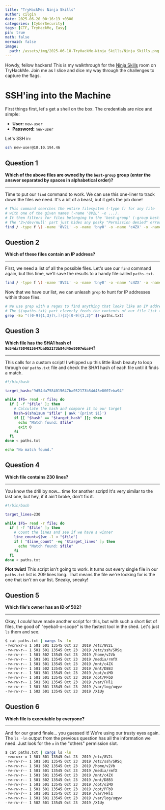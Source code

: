```yaml
---
title: "TryHackMe: Ninja Skills"
author: cilgin
date: 2025-06-20 00:16:13 +0300
categories: [CyberSecurity]
tags: [CTF, TryHackMe, Easy]
pin: true
math: false
mermaid: false
image:
  path: /assets/img/2025-06-18-TryHackMe-Ninja_Skills/Ninja_Skills.png
---
```


Howdy, fellow hackers! This is my walkthrough for the [Ninja Skills](https://tryhackme.com/room/ninjaskills) room on TryHackMe. Join me as I slice and dice my way through the challenges to capture the flags.

# SSH'ing into the Machine

First things first, let's get a shell on the box. The credentials are nice and simple:

- **User:** `new-user`
- **Password:** `new-user`

Let's SSH in:

```bash
ssh new-user@10.10.194.46
```

## Question 1

**Which of the above files are owned by the `best-group` group (enter the answer separated by spaces in alphabetical order)?**

---

Time to put our `find` command to work. We can use this one-liner to track down the files we need. It's a bit of a beast, but it gets the job done!

```bash
# This command searches the entire filesystem (-type f) for any file
# with one of the given names (-name '8V2L' -o ...).
# It then filters for files belonging to the 'best-group' (-group best-group).
# The '2>/dev/null' part just hides any pesky "Permission denied" errors.
find / -type f \( -name '8V2L' -o -name 'bny0' -o -name 'c4ZX' -o -name 'D8B3' -o -name 'FHl1' -o -name 'oiMO' -o -name 'PFbD' -o -name 'rmfX' -o -name 'SRSq' -o -name 'uqyw' -o -name 'v2Vb' -o -name 'X1Uy' \) -group best-group 2>/dev/null
```

## Question 2

**Which of these files contain an IP address?**

---

First, we need a list of all the possible files. Let's use our `find` command again, but this time, we'll save the results to a handy file called `paths.txt`.

```bash
find / -type f \( -name '8V2L' -o -name 'bny0' -o -name 'c4ZX' -o -name 'D8B3' -o -name 'FHl1' -o -name 'oiMO' -o -name 'PFbD' -o -name 'rmfX' -o -name 'SRSq' -o -name 'uqyw' -o -name 'v2Vb' -o -name 'X1Uy' \) 2>/dev/null > paths.txt
```

Now that we have our list, we can unleash `grep` to hunt for IP addresses within those files.

```bash
# We use grep with a regex to find anything that looks like an IP address.
# The $(<paths.txt) part cleverly feeds the contents of our file list to grep.
grep -Eo "([0-9]{1,3}[\.]){3}[0-9]{1,3}" $(<paths.txt)
```

## Question 3

**Which file has the SHA1 hash of `9d54da7584015647ba052173b84d45e8007eba94`?**

---

This calls for a custom script! I whipped up this little Bash beauty to loop through our `paths.txt` file and check the SHA1 hash of each file until it finds a match.

```bash
#!/bin/bash

target_hash="9d54da7584015647ba052173b84d45e8007eba94"

while IFS= read -r file; do
  if [ -f "$file" ]; then
    # Calculate the hash and compare it to our target
    hash=$(sha1sum "$file" | awk '{print $1}')
    if [[ "$hash" == "$target_hash" ]]; then
      echo "Match found: $file"
      exit 0
    fi
  fi
done < paths.txt

echo "No match found."
```

## Question 4

**Which file contains 230 lines?**

---

You know the drill by now... time for another script! It's very similar to the last one, but hey, if it ain't broke, don't fix it.

```bash
#!/bin/bash

target_lines=230

while IFS= read -r file; do
  if [ -f "$file" ]; then
    # Count the lines and see if we have a winner
    line_count=$(wc -l < "$file")
    if [ "$line_count" -eq "$target_lines" ]; then
      echo "Match found: $file"
    fi
  fi
done < paths.txt
```

**Plot twist!** This script isn't going to work. It turns out every single file in our `paths.txt` list is 209 lines long. That means the file we're looking for is the one that _isn't_ on our list. Sneaky, sneaky!

## Question 5

**Which file's owner has an ID of 502?**

---

Okay, I _could_ have made another script for this, but with such a short list of files, the good ol' "eyeball-o-scope" is the fastest tool in the shed. Let's just `ls` them and see.

```bash
$ cat paths.txt | xargs ls -ln
-rwxrwxr-x 1 501 501 13545 Oct 23  2019 /etc/8V2L
-rw-rw-r-- 1 501 501 13545 Oct 23  2019 /etc/ssh/SRSq
-rw-rw-r-- 1 501 502 13545 Oct 23  2019 /home/v2Vb
-rw-rw-r-- 1 501 501 13545 Oct 23  2019 /media/rmfX
-rw-rw-r-- 1 501 501 13545 Oct 23  2019 /mnt/c4ZX
-rw-rw-r-- 1 501 502 13545 Oct 23  2019 /mnt/D8B3
-rw-rw-r-- 1 501 501 13545 Oct 23  2019 /opt/oiMO
-rw-rw-r-- 1 501 501 13545 Oct 23  2019 /opt/PFbD
-rw-rw-r-- 1 501 501 13545 Oct 23  2019 /var/FHl1
-rw-rw-r-- 1 501 501 13545 Oct 23  2019 /var/log/uqyw
-rw-rw-r-- 1 502 501 13545 Oct 23  2019 /X1Uy
```

## Question 6

**Which file is executable by everyone?**

---

And for our grand finale... you guessed it! We're using our trusty eyes again. The `ls -ln` output from the previous question has all the information we need. Just look for the `x` in the "others" permission slot.

```bash
$ cat paths.txt | xargs ls -ln
-rwxrwxr-x 1 501 501 13545 Oct 23  2019 /etc/8V2L
-rw-rw-r-- 1 501 501 13545 Oct 23  2019 /etc/ssh/SRSq
-rw-rw-r-- 1 501 502 13545 Oct 23  2019 /home/v2Vb
-rw-rw-r-- 1 501 501 13545 Oct 23  2019 /media/rmfX
-rw-rw-r-- 1 501 501 13545 Oct 23  2019 /mnt/c4ZX
-rw-rw-r-- 1 501 502 13545 Oct 23  2019 /mnt/D8B3
-rw-rw-r-- 1 501 501 13545 Oct 23  2019 /opt/oiMO
-rw-rw-r-- 1 501 501 13545 Oct 23  2019 /opt/PFbD
-rw-rw-r-- 1 501 501 13545 Oct 23  2019 /var/FHl1
-rw-rw-r-- 1 501 501 13545 Oct 23  2019 /var/log/uqyw
-rw-rw-r-- 1 502 501 13545 Oct 23  2019 /X1Uy
```
